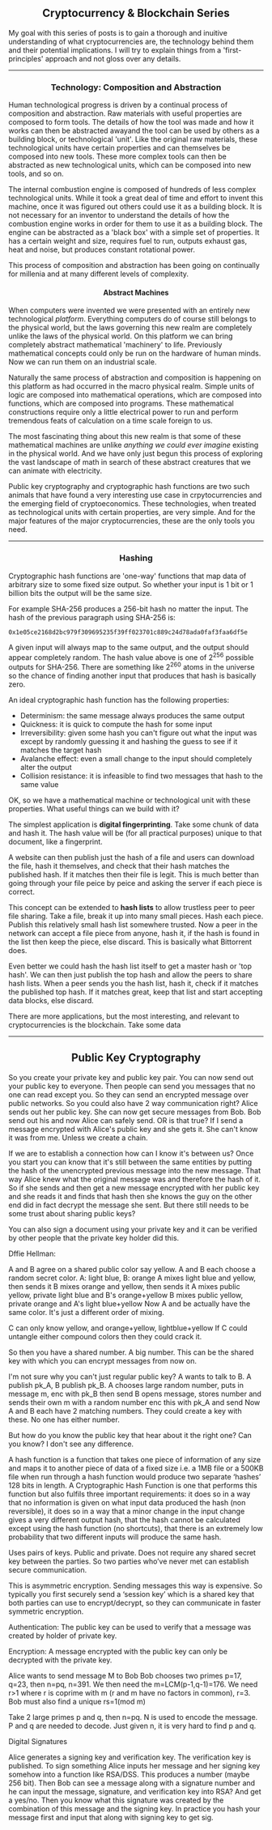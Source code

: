 <center><h2>Cryptocurrency & Blockchain Series</h2></center>

My goal with this series of posts is to gain a thorough and inuitive understanding of what cryptocurrencies are, the technology behind them and their potential implications. I will try to explain things from a 'first-principles' approach and not gloss over any details.

<hr>

<center><h3>Technology: Composition and Abstraction</h3></center>

Human technological progress is driven by a continual process of composition and abstraction. Raw materials with useful properties are composed to form tools. The details of how the tool was made and how it works can then be abstracted awayand the tool can be used by others as a building block, or technological 'unit'. Like the original raw materials, these technological units have certain properties and can themselves be composed into new tools. These more complex tools can then be abstracted as new technological units, which can be composed into new tools, and so on.

The internal combustion engine is composed of hundreds of less complex technological units. While it took a great deal of time and effort to invent this machine, once it was figured out others could use it as a building block. It is not necessary for an inventor to understand the details of how the combustion engine works in order for them to use it as a building block. The engine can be abstracted as a 'black box' with a simple set of properties. It has a certain weight and size, requires fuel to run, outputs exhaust gas, heat and noise, but produces constant rotational power.

This process of composition and abstraction has been going on continually for millenia and at many different levels of complexity.

<center><h4>Abstract Machines</h4></center>

When computers were invented we were presented with an entirely new technological *platform*. Everything computers do of course still belongs to the physical world, but the laws governing this new realm are completely unlike the laws of the physical world. On this platform we can bring completely abstract mathematical 'machinery' to life. Previously mathematical concepts could only be run on the hardware of human minds. Now we can run them on an industrial scale.

Naturally the same process of abstraction and composition is happening on this platform as had occurred in the macro physical realm. Simple units of logic are composed into mathematical operations, which are composed into functions, which are composed into programs. These mathematical constructions require only a little electrical power to run and perform tremendous feats of calculation on a time scale foreign to us.

The most fascinating thing about this new realm is that some of these mathematical machines are unlike *anything we could ever imagine* existing in the physical world. And we have only just begun this process of exploring the vast landscape of math in search of these abstract creatures that we can animate with electricity.

Public key cryptography and cryptographic hash functions are two such animals that have found a very interesting use case in crpytocurrencies and the emerging field of cryptoeconomics. These technologies, when treated as technological units with certain properties, are very simple. And for the major features of the major cryptocurrencies, these are the only tools you need.

<hr>

<center><h3>Hashing</h3></center>

Cryptographic hash functions are 'one-way' functions that map data of arbitrary size to some fixed size output. So whether your input is 1 bit or 1 billion bits the output will be the same size.

For example SHA-256 produces a 256-bit hash no matter the input. The hash of the previous paragraph using SHA-256 is:
```
0x1e05ce2168d2bc979f309695235f39ff023701c889c24d78ada0faf3faa6df5e
```
<p>A given input will always map to the same output, and the output should appear completely random. The hash value above is one of 2<sup>256</sup> possible outputs for SHA-256. There are something like 2<sup>260</sup> atoms in the universe so the chance of finding another input that produces that hash is basically zero.</p>

An ideal cryptographic hash function has the following properties:

* Determinism: the same message always produces the same output
* Quickness: it is quick to compute the hash for some input
* Irreversibility: given some hash you can't figure out what the input was except by randomly guessing it and hashing the guess to see if it matches the target hash
* Avalanche effect: even a small change to the input should completely alter the output
* Collision resistance: it is infeasible to find two messages that hash to the same value

OK, so we have a mathematical machine or technological unit with these properties. What useful things can we build with it?

The simplest application is **digital fingerprinting**. Take some chunk of data and hash it. The hash value will be (for all practical purposes) unique to that document, like a fingerprint.

A website can then publish just the hash of a file and users can download the file, hash it themselves, and check that their hash matches the published hash. If it matches then their file is legit. This is much better than going through your file peice by peice and asking the server if each piece is correct.

This concept can be extended to **hash lists** to allow trustless peer to peer file sharing. Take a file, break it up into many small pieces. Hash each piece. Publish this relatively small hash list somewhere trusted. Now a peer in the network can accept a file piece from anyone, hash it, if the hash is found in the list then keep the piece, else discard. This is basically what Bittorrent does.

Even better we could hash the hash list itself to get a master hash or 'top hash'. We can then just publish the top hash and allow the peers to share hash lists. When a peer sends you the hash list, hash it, check if it matches the published top hash. If it matches great, keep that list and start accepting data blocks, else discard.

There are more applications, but the most interesting, and relevant to cryptocurrencies is the blockchain. Take some data

<hr>

<center><h2>Public Key Cryptography</h2></center>

So you create your private key and public key pair. You can now send out your public key to everyone. Then people can send you messages that no one can read except you. So they can send an encrypted message over public networks. So you could also have 2 way communication right? Alice sends out her public key. She can now get secure messages from Bob. Bob send out his and now Alice can safely send. OR is that true? If I send a message encrypted with Alice's public key and she gets it. She can't know it was from me. Unless we create a chain. 

If we are to establish a connection how can I know it's between us? Once you start you can know that it's still between the same entities by putting the hash of the unencrypted previous message into the new message. That way Alice knew what the original message was and therefore the hash of it. So if she sends and then get a new message encrypted with her public key and she reads it and finds that hash then she knows the guy on the other end did in fact decrypt the message she sent. But there still needs to be some trust about sharing public keys? 

You can also sign a document using your private key and it can be verified by other people that the private key holder did this.

Dffie Hellman:

A and B agree on a shared public color say yellow.
A and B each choose a random secret color. A: light blue, B: orange
A mixes light blue and yellow, then sends it
B mixes orange and yellow, then sends it
A mixes public yellow, private light blue and B's orange+yellow
B mixes public yellow, private orange and A's light blue+yellow
Now A and be actually have the same color. It's just a different order of mixing.

C can only know yellow, and orange+yellow, lightblue+yellow
If C could untangle either compound colors then they could crack it.

So then you have a shared number. A big number. This can be the shared key with which you can encrypt messages from now on.

I'm not sure why you can't just regular public key? A wants to talk to B.
A publish pk_A, B publish pk_B. 
A chooses large random number, puts in message m, enc with pk_B then send
B opens message, stores number and sends their own m with a random number
enc this with pk_A and send
Now A and B each have 2 matching numbers. They could create a key with these.
No one has either number.

But how do you know the public key that hear about it the right one? Can you know?
I don't see any difference. 

A hash function is a function that takes one piece of information of any size and maps it to another piece of data of a fixed size i.e. a 1MB file or a 500KB file when run through a hash function would produce two separate ‘hashes’ 128 bits in length. A Cryptographic Hash Function is one that performs this function but also fulfils three important requirements: it does so in a way that no information is given on what input data produced the hash (non reversible), it does so in a way that a minor change in the input change gives a very different output hash, that the hash cannot be calculated except using the hash function (no shortcuts), that there is an extremely low probability that two different inputs will produce the same hash.

Uses pairs of keys. Public and private. Does not require any shared secret key between the parties. So two parties who’ve never met can establish secure communication.

This is asymmetric encryption. Sending messages this way is expensive. So typically you first securely send a ‘session key’ which is a shared key that both parties can use to encrypt/decrypt, so they can communicate in faster symmetric encryption. 

Authentication: The public key can be used to verify that a message was created by holder of private key. 

Encryption: A message encrypted with the public key can only be decrypted with the private key. 

Alice wants to send message M to Bob
Bob chooses two primes p=17, q=23, then n=pq, n=391. 
We then need the m=LCM(p-1,q-1)=176.
We need r>1 where r is coprime with m (r and m have no factors in common), r=3.
Bob must also find a unique rs=1(mod m) 

Take 2 large primes p and q, then n=pq. N is used to encode the message. P and q are needed to decode. Just given n, it is very hard to find p and q. 

Digital Signatures

Alice generates a signing key and verification key. The verification key is published. To sign something Alice inputs her message and her signing key somehow into a function like RSA/DSS. This produces a number (maybe 256 bit).
Then Bob can see a message along with a signature number and he can input the message, signature, and verification key into RSA? And get a yes/no. Then you know what this signature was created by the combination of this message and the signing key.
In practice you hash your message first and input that along with signing key to get sig.

